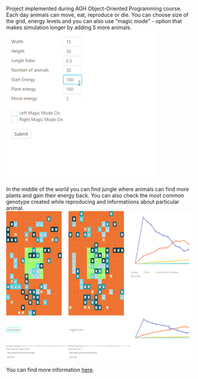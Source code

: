 Project implemented during AGH Object-Oriented Programming course.
Each day animals can move, eat, reproduce or die. You can choose size of the grid, energy levels and you can also use "magic mode" - option that makes simulation longer by adding 5 more animals.<br />
<img src="https://github.com/t0sia/DarwinEvolution/blob/master/gif1.gif" width="400" height="400" /><br />
<br />
In the middle of the world you can find jungle where animals can find more plants and gain their energy back. You can also check the most common genotype created while reproducing and informatiions about particular animal.<br />
<img src="https://github.com/t0sia/DarwinEvolution/blob/master/simulation.gif" width="900" height="400" /><br /><br />
You can find more information [here](https://github.com/apohllo/obiektowe-lab/blob/master/proj1/Readme.md).
